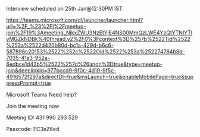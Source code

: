 Interview scheduled on 25th Jan@12:30PM IST.

 https://teams.microsoft.com/dl/launcher/launcher.html?url=%2F_%23%2Fl%2Fmeetup-join%2F19%3Ameeting_NjkxZWU3NzEtYjE4NS00MmQzLWE4YzQtYTNlYTIyMGZkNDBk%40thread.v2%2F0%3Fcontext%3D%257b%2522Tid%2522%253a%2522d420b80d-bc1a-429d-b6c6-587896c20153%2522%252c%2522Oid%2522%253a%252274784b8d-7035-41a3-952a-6edbce1d42b5%2522%257d%26anon%3Dtrue&type=meetup-join&deeplinkId=977bccd9-9f0c-4d19-9f5c-4916572f297a&directDl=true&msLaunch=true&enableMobilePage=true&suppressPrompt=true

Microsoft Teams Need help?

Join the meeting now

Meeting ID: 431 990 293 529

Passcode: FC3eZ6ed
